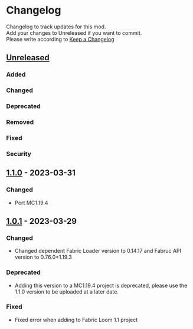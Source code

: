 # Changelog
Changelog to track updates for this mod.  
    Add your changes to Unreleased if you want to commit.  
    Please write according to [Keep a Changelog](https://keepachangelog.com/en/1.0.0/)

## [Unreleased]

### Added

### Changed

### Deprecated

### Removed

### Fixed

### Security

## [1.1.0] - 2023-03-31

### Changed
- Port MC1.19.4

## [1.0.1] - 2023-03-29

### Changed
- Changed dependent Fabric Loader version to 0.14.17 and Fabruc API version to 0.76.0+1.19.3

### Deprecated
- Adding this version to a MC1.19.4 project is deprecated, please use the 1.1.0 version to be uploaded at a later date.

### Fixed
- Fixed error when adding to Fabric Loom 1.1 project

[Unreleased]: https://github.com/TeamFelnull/SpecialModelLoader/compare/v1.0.1...HEAD

[1.0.1]: https://github.com/TeamFelnull/SpecialModelLoader/commits/v1.0.1

[Unreleased]: https://github.com/TeamFelnull/SpecialModelLoader/compare/v1.1.0...HEAD

[1.1.0]: https://github.com/TeamFelnull/SpecialModelLoader/compare/v1.0.1...v1.1.0

[1.0.1]: https://github.com/TeamFelnull/SpecialModelLoader/commits/v1.0.1

